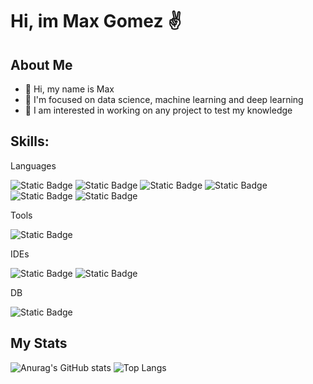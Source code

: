 # Hi, im Max Gomez ✌️

## About Me
- 👋 Hi, my name is Max
- 🌱 I'm focused on data science, machine learning and deep learning
- 👯 I am interested in working on any project to test my knowledge


## Skills:
Languages

![Static Badge](https://img.shields.io/badge/Python-3776AB?style=for-the-badge&logo=python&labelColor=black) ![Static Badge](https://img.shields.io/badge/Java-FF7800?style=for-the-badge&logo=java&labelColor=black) ![Static Badge](https://img.shields.io/badge/C%2B%2B-00599C?style=for-the-badge&logo=c%2B%2B&labelColor=black) ![Static Badge](https://img.shields.io/badge/C%23-6C47FF?style=for-the-badge&labelColor=black) ![Static Badge](https://img.shields.io/badge/html-%23E34F26?style=for-the-badge&logo=html5&labelColor=black)
 ![Static Badge](https://img.shields.io/badge/css-%231572B6?style=for-the-badge&logo=css3&labelColor=black)



Tools

![Static Badge](https://img.shields.io/badge/Unity-FFFFFF?style=for-the-badge&logo=unity&labelColor=black)

IDEs

![Static Badge](https://img.shields.io/badge/Visual%20studio%20code-%233B66BC?style=for-the-badge&labelColor=black) ![Static Badge](https://img.shields.io/badge/IntelliJ%20IDEA-%23000000?style=for-the-badge&logo=IntelliJ%20IDEA&labelColor=black)

DB

![Static Badge](https://img.shields.io/badge/mysql-%234479A1?style=for-the-badge&logo=mysql&labelColor=black)








## My Stats

![Anurag's GitHub stats](https://github-readme-stats.vercel.app/api?username=Mrtacos91&theme=dark&show_icons=true)  ![Top Langs](https://github-readme-stats.vercel.app/api/top-langs/?username=Mrtacos91&theme=dark&size_weight=0.5&count_weight=0.5)

<!-- Puedes incluir otras secciones como Publicaciones en Blogs, Experiencia Laboral, etc. -->

